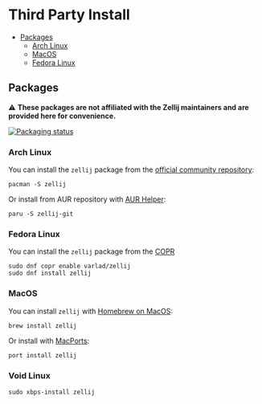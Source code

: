 # Third Party Install

* [Packages](#package)
    * [Arch Linux](#arch-linux)
    * [MacOS](#macos)
    * [Fedora Linux](#fedora-linux)

## Packages

 :warning: **These packages are not affiliated with the Zellij maintainers and are provided here for convenience.**

[![Packaging status](https://repology.org/badge/vertical-allrepos/zellij.svg)](https://repology.org/project/zellij/versions)

### Arch Linux
You can install the `zellij` package from the [official community repository](https://archlinux.org/packages/community/x86_64/zellij/):

```
pacman -S zellij
```

Or install from AUR repository with [AUR Helper](https://wiki.archlinux.org/title/AUR_helpers):

```
paru -S zellij-git
```

### Fedora Linux
You can install the `zellij` package from the [COPR](https://copr.fedorainfracloud.org/coprs/varlad/zellij/)

```
sudo dnf copr enable varlad/zellij 
sudo dnf install zellij
```

### MacOS
You can install `zellij` with [Homebrew on MacOS](https://formulae.brew.sh/formula/zellij):

```
brew install zellij
```

Or install with [MacPorts](https://ports.macports.org/port/zellij/details/):

```
port install zellij
```

### Void Linux

```
sudo xbps-install zellij
```
